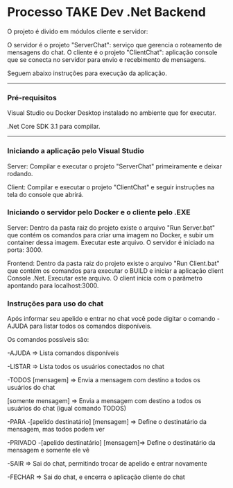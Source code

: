 # Processo TAKE Dev .Net Backend
O projeto é divido em módulos cliente e servidor:

O servidor é o projeto "ServerChat": serviço que gerencia o roteamento de mensagens do chat.
O cliente é o projeto "ClientChat": aplicação console que se conecta no servidor para envio e recebimento de mensagens.

Seguem abaixo instruções para execução da aplicação.

---

### Pré-requisitos
Visual Studio ou Docker Desktop instalado no ambiente que for executar.

.Net Core SDK 3.1 para compilar.

---

### Iniciando a aplicação pelo Visual Studio
Server:
Compilar e executar o projeto "ServerChat" primeiramente e deixar rodando.

Client:
Compilar e executar o projeto "ClientChat" e seguir instruções na tela do console que abrirá.

### Iniciando o servidor pelo Docker e o cliente pelo .EXE
Server:
Dentro da pasta raiz do projeto existe o arquivo "Run Server.bat" que contém os comandos para criar uma imagem no Docker, e subir um container dessa imagem. Executar este arquivo. O servidor é iniciado na porta: 3000.

Frontend:
Dentro da pasta raiz do projeto existe o arquivo "Run Client.bat" que contém os comandos para executar o BUILD e iniciar a aplicação client Console .Net. Executar este arquivo. O client inicia com o parâmetro apontando para localhost:3000.


### Instruções para uso do chat
Após informar seu apelido e entrar no chat você pode digitar o comando -AJUDA para listar todos os comandos disponíveis.

Os comandos possíveis são:

-AJUDA => Lista comandos disponíveis

-LISTAR => Lista todos os usuários conectados no chat

-TODOS [mensagem] => Envia a mensagem com destino a todos os usuários do chat

[somente mensagem] => Envia a mensagem com destino a todos os usuários do chat (igual comando TODOS)

-PARA -[apelido destinatário] [mensagem] => Define o destinatário da mensagem, mas todos podem ver

-PRIVADO -[apelido destinatário] [mensagem]=> Define o destinatário da mensagem e somente ele vê

-SAIR =>  Sai do chat, permitindo trocar de apelido e entrar novamente

-FECHAR => Sai do chat, e encerra o aplicação cliente do chat

